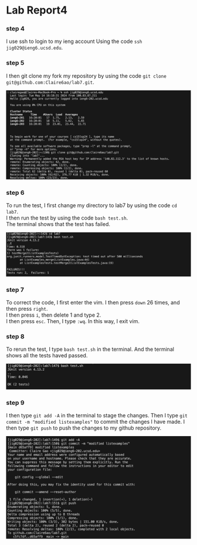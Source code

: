 <h1>Lab Report4</h1>

<h3>step 4</h3>

I use ssh to login to my ieng account Using the code `ssh jig029@ieng6.ucsd.edu`.

<h3>step 5</h3>

I then git clone my fork my repository by using the code `git clone git@github.com:Claire6ao/lab7.git`.

![Image](1.jpg)


<h3>step 6</h3>

To run the test, I first change my directory to lab7 by using the code `cd lab7`. <br>
I then run the test by using the code `bash test.sh`. <br>
The terminal shows that the test has failed.

![Image](2.jpg)


<h3>step 7</h3>

To correct the code, I first enter the vim. I then press `down` 26 times, and then press `right`. <br>
I then press `i`, then delete 1 and type 2. <br>
I then press `esc`. Then, I type `:wq`. In this way, I exit vim. 


<h3>step 8</h3>

To rerun the test, I type `bash test.sh` in the terminal. And the terminal shows all the tests haved passed. 

![Image](3.png)


<h3>step 9</h3>

I then type `git add -A` in the terminal to stage the changes. Then I type `git commit -m "modified listexamples"` to commit the changes I have made. I then type `git push` to push the changes to my github repository. 


![Image](4.png)

